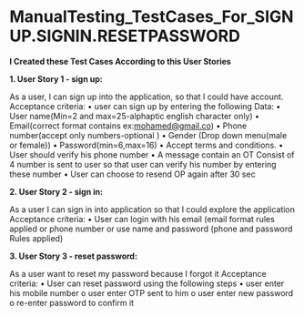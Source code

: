 # ManualTesting_TestCases_For_SIGNUP.SIGNIN.RESETPASSWORD

**I Created these Test Cases According to this User Stories**


**1. User Story 1 - sign up:**


As a user, I can sign up into the application, so that I could have account.
Acceptance criteria:
• user can sign up by entering the following Data:
• User name(Min=2 and max=25-alphaptic english character only)
• Email(correct format contains ex:mohamed@gmail.co)
• Phone number(accept only numbers-optional )
• Gender (Drop down menu(male or female))
• Password(min=6,max=16)
• Accept terms and conditions.
• User should verify his phone number
• A message contain an OT Consist of 4 number is sent to user so that user can verify his number by entering these number
• User can choose to resend OP again after 30 sec

**2. User Story 2 - sign in:**


As a user I can sign in into application so that I could explore the application
Acceptance criteria:
• User can login with his email (email format rules applied or phone number or use name and password (phone and password Rules applied)

**3. User Story 3 - reset password:**


As a user want to reset my password because I forgot it
Acceptance criteria:
• User can reset password using the following steps
• user enter his mobile number o user enter OTP sent to him o user enter new password o re-enter password to confirm it
